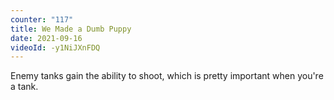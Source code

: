 ```yaml
---
counter: "117"
title: We Made a Dumb Puppy
date: 2021-09-16
videoId: -y1NiJXnFDQ
---
```


Enemy tanks gain the ability to shoot, which is pretty important when you're a tank.